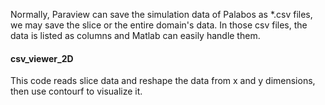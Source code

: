 Normally, Paraview can save the simulation data of Palabos as *.csv files, we may save the slice or the entire domain's data. In those csv files, the data is listed as columns and Matlab can easily handle them.
#### csv_viewer_2D
This code reads slice data and reshape the data from x and y dimensions, then use contourf to visualize it.
